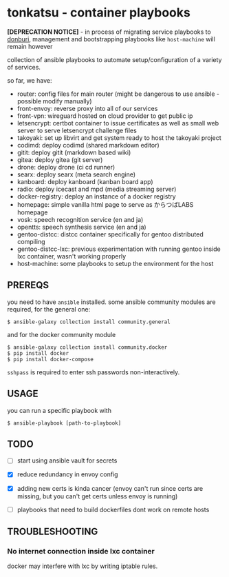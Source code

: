 # tonkatsu - container playbooks

**[DEPRECATION NOTICE]** - in process of migrating service playbooks to
[donburi](https://github.com/KaratsubaLabs/donburi), management and
bootstrapping playbooks like `host-machine` will remain however

collection of ansible playbooks to automate setup/configuration of a variety of
services.

so far, we have:
- router: config files for main router (might be dangerous to use ansible - possible modify manually)
- front-envoy: reverse proxy into all of our services
- front-vpn: wireguard hosted on cloud provider to get public ip
- letsencrypt: certbot container to issue certificates as well as small web server to serve letsencrypt challenge files
- takoyaki: set up libvirt and get system ready to host the takoyaki project
- codimd: deploy codimd (shared markdown editor)
- gitit: deploy gitit (markdown based wiki)
- gitea: deploy gitea (git server)
- drone: deploy drone (ci cd runner)
- searx: deploy searx (meta search engine)
- kanboard: deploy kanboard (kanban board app)
- radio: deploy icecast and mpd (media streaming server)
- docker-registry: deploy an instance of a docker registry
- homepage: simple vanilla html page to serve as からつばLABS homepage
- vosk: speech recognition service (en and ja)
- opentts: speech synthesis service (en and ja)
- gentoo-distcc: distcc container specifically for gentoo distributed compiling
- gentoo-distcc-lxc: previous experimentation with running gentoo inside lxc container, wasn't working properly
- host-machine: some playbooks to setup the environment for the host

## PREREQS

you need to have `ansible` installed. some ansible community modules are
required, for the general one:
```
$ ansible-galaxy collection install community.general
```
and for the docker community module
```
$ ansible-galaxy collection install community.docker
$ pip install docker
$ pip install docker-compose
```

`sshpass` is required to enter ssh passwords non-interactively.

## USAGE

you can run a specific playbook with

```
$ ansible-playbook [path-to-playbook]
```

## TODO
- [ ] start using ansible vault for secrets
- [x] reduce redundancy in envoy config
- [x] adding new certs is kinda cancer (envoy can't run since certs are missing, but you can't get certs unless envoy is running)
- [ ] playbooks that need to build dockerfiles dont work on remote hosts

 
## TROUBLESHOOTING

### No internet connection inside lxc container
docker may interfere with lxc by writing iptable rules.
